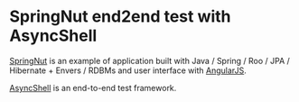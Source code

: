 SpringNut end2end test with AsyncShell
======================================

[SpringNut](http://SpringNut) is an example of application built with Java / Spring / Roo / JPA / Hibernate + Envers / RDBMs and user interface with [AngularJS](http://angularjs.org/).

[AsyncShell](http://github.com/carrascoMDD/asyncshell) is an end-to-end test framework.


